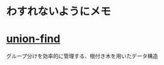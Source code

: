 # わすれないようにメモ

# [union-find](https://algo-method.com/descriptions/132)
グループ分けを効率的に管理する、根付き木を用いたデータ構造